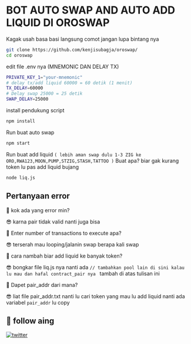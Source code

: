 
# BOT AUTO SWAP AND AUTO ADD LIQUID DI OROSWAP

Kagak usah basa basi langsung comot jangan lupa bintang nya

```bash 
git clone https://github.com/kenjisubagja/oroswap/
cd oroswap
```
edit file .env nya (MNEMONIC DAN DELAY TX)
```bash 
PRIVATE_KEY_1="your-mnemonic"
# delay tx/add liquid 60000 = 60 detik (1 menit)
TX_DELAY=60000
# Delay swap 25000 = 25 detik 
SWAP_DELAY=25000
```
install pendukung script
```bash 
npm install
```
Run buat auto swap
```bash 
npm start
```
Run buat add liquid ```( lebih aman swap dulu 1-3 ZIG ke ORO,RWA123,MOON,PUMP,STZIG,STASH,TATTOO )``` Buat apa? biar gak kurang token lu pas add liquid bujang
```bash 
node liq.js
```

## Pertanyaan error 
🤔 kok ada yang error min?

😎 karna pair tidak valid nanti juga bisa

🤔 Enter number of transactions to execute apa?

😎 terserah mau looping/jalanin swap berapa kali swap

🤔 cara nambah biar add liquid ke banyak token? 

😎 bongkar file liq.js nya nanti ada ```// tambahkan pool lain di sini kalau lu mau dan hafal contract_pair nya ``` tambah di atas tulisan ini

🤔 Dapet pair_addr dari mana? 

😎 liat file pair_addr.txt nanti lu cari token yang mau lu add liquid nanti ada variabel ```pair_addr``` lu copy 



## 🔗 follow aing 

[![twitter](https://img.shields.io/badge/twitter-1DA1F2?style=for-the-badge&logo=twitter&logoColor=white)](https://twitter.com/kenjisubagja)


